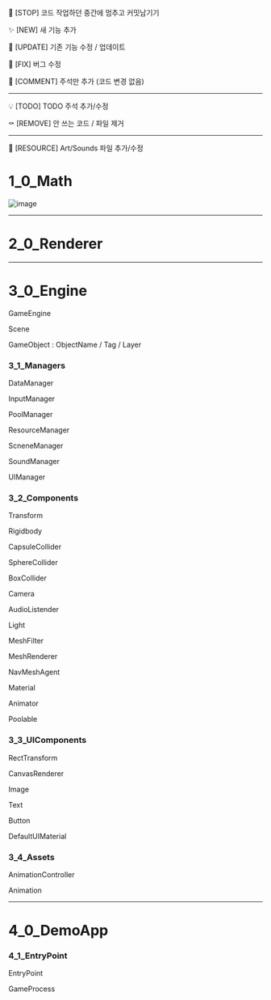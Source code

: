 🚧 [STOP] 코드 작업하던 중간에 멈추고 커밋남기기 

✨ [NEW] 새 기능 추가 

🔨 [UPDATE] 기존 기능 수정 / 업데이트

🐛 [FIX] 버그 수정

📗 [COMMENT] 주석만 추가 (코드 변경 없음)

---

💡 [TODO] TODO 주석 추가/수정

⚰️ [REMOVE] 안 쓰는 코드 / 파일 제거

---

💄 [RESOURCE] Art/Sounds 파일 추가/수정



# 1_0_Math
![image](https://github.com/SandyLee-00/SEngine/assets/42234609/5106cfe2-6e6e-4688-8b9c-05d530b1bcf2)

---

# 2_0_Renderer

---

# 3_0_Engine

GameEngine

Scene

GameObject  : ObjectName / Tag / Layer

### 3_1_Managers

DataManager

InputManager

PoolManager

ResourceManager

ScneneManager

SoundManager

UIManager

### 3_2_Components

Transform

Rigidbody

CapsuleCollider

SphereCollider

BoxCollider

Camera

AudioListender

Light

MeshFilter

MeshRenderer

NavMeshAgent

Material

Animator

Poolable

### 3_3_UIComponents

RectTransform

CanvasRenderer

Image

Text

Button

DefaultUIMaterial

### 3_4_Assets

AnimationController

Animation

---

# 4_0_DemoApp

### 4_1_EntryPoint

EntryPoint

GameProcess
